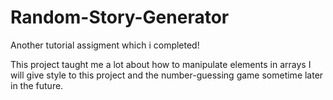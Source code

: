 # Random-Story-Generator
Another tutorial assigment which i completed!

This project taught me a lot about how to manipulate elements in arrays
I will give style to this project and the number-guessing game sometime later in the future.
